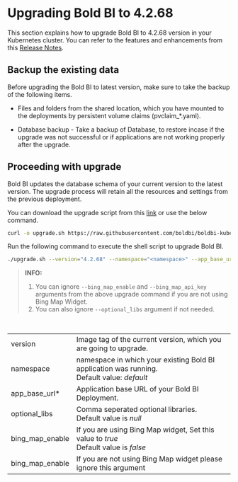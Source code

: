 # Upgrading Bold BI to 4.2.68

This section explains how to upgrade Bold BI to 4.2.68 version in your Kubernetes cluster. You can refer to the features and enhancements from this [Release Notes](https://www.boldbi.com/release-history/enterprise/).


## Backup the existing data
Before upgrading the Bold BI to latest version, make sure to take the backup of the following items.

* Files and folders from the shared location, which you have mounted to the deployments by persistent volume claims (pvclaim_*.yaml).

* Database backup - Take a backup of Database, to restore incase if the upgrade was not successful or if applications are not working properly after the upgrade.


## Proceeding with upgrade
Bold BI updates the database schema of your current version to the latest version. The upgrade process will retain all the resources and settings from the previous deployment.

You can download the upgrade script from this [link](https://raw.githubusercontent.com/boldbi/boldbi-kubernetes/v4.2.68/upgrade/upgrade.sh) or use the below command.

```sh
curl -o upgrade.sh https://raw.githubusercontent.com/boldbi/boldbi-kubernetes/v4.2_common_idp/upgrade/upgrade.sh
```

Run the following command to execute the shell script to upgrade Bold BI.

```sh
./upgrade.sh --version="4.2.68" --namespace="<namespace>" --app_base_url="<application_base_url>" --optional_libs="<comma_separated_library_names>" --bing_map_enable="true" --bing_map_api_key="<widget_bing_map_api_key>"
```


> **INFO:** 
> 1. You can ignore `--bing_map_enable` and `--bing_map_api_key` arguments from the above upgrade command if you are not using Bing Map Widget.
> 2. You can also ignore `--optional_libs` argument if not needed.

<br/>

<table>
    <tr>
      <td>
       version
      </td>
      <td>
      Image tag of the current version, which you are going to upgrade.
      </td>
    </tr>
    <tr>
      <td>
       namespace
      </td>
      <td>
       namespace in which your existing Bold BI application was running. </br>
       Default value: <i>default</i>
      </td>
    </tr>
    <tr>
      <td>
       app_base_url*
      </td>
      <td>
       Application base URL of your Bold BI Deployment. </br>
      </td>
    </tr>
    <tr>
      <td>
       optional_libs
      </td>
      <td>
       Comma seperated optional libraries. </br>
       Default value is <i>null</i>
      </td>
    </tr>
    <tr>
      <td>
       bing_map_enable
      </td>
      <td>
       If you are using Bing Map widget, Set this value to <i>true</i> </br>
       Default value is <i>false</i>
      </td>
    </tr>
     <tr>
      <td>
       bing_map_enable
      </td>
      <td>
       If you are not using Bing Map widget please ignore this argument </br>
      </td>
    </tr>
</table>
<br/>